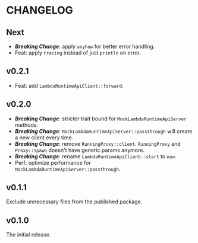 # CHANGELOG

## Next

- **_Breaking Change_**: apply `anyhow` for better error handling.
- Feat: apply `tracing` instead of just `println` on error.

## v0.2.1

- Feat: add `LambdaRuntimeApiClient::forward`.

## v0.2.0

- **_Breaking Change_**: stricter trait bound for `MockLambdaRuntimeApiServer` methods.
- **_Breaking Change_**: `MockLambdaRuntimeApiServer::passthrough` will create a new client every time.
- **_Breaking Change_**: remove `RunningProxy::client`. `RunningProxy` and `Proxy::spawn` doesn't have generic params anymore.
- **_Breaking Change_**: rename `LambdaRuntimeApiClient::start` to `new`.
- Perf: optimize performance for `MockLambdaRuntimeApiServer::passthrough`.

## v0.1.1

Exclude unnecessary files from the published package.

## v0.1.0

The initial release.
